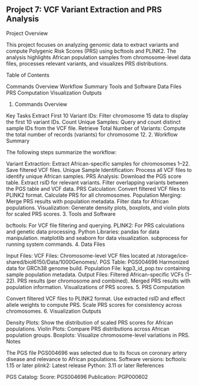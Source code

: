 ## Project 7: VCF Variant Extraction and PRS Analysis

Project Overview

This project focuses on analyzing genomic data to extract variants and compute Polygenic Risk Scores (PRS) using bcftools and PLINK2. The analysis highlights African population samples from chromosome-level data files, processes relevant variants, and visualizes PRS distributions.

Table of Contents

Commands Overview
Workflow Summary
Tools and Software
Data Files
PRS Computation
Visualization Outputs
1. Commands Overview

Key Tasks
Extract First 10 Variant IDs:
Filter chromosome 15 data to display the first 10 variant IDs.
Count Unique Samples:
Query and count distinct sample IDs from the VCF file.
Retrieve Total Number of Variants:
Compute the total number of records (variants) for chromosome 12.
2. Workflow Summary

The following steps summarize the workflow:

Variant Extraction:
Extract African-specific samples for chromosomes 1–22.
Save filtered VCF files.
Unique Sample Identification:
Process all VCF files to identify unique African samples.
PRS Analysis:
Download the PGS score table.
Extract rsID for relevant variants.
Filter overlapping variants between the PGS table and VCF data.
PRS Calculation:
Convert filtered VCF files to PLINK2 format.
Calculate PRS for all chromosomes.
Population Merging:
Merge PRS results with population metadata.
Filter data for African populations.
Visualization:
Generate density plots, boxplots, and violin plots for scaled PRS scores.
3. Tools and Software

bcftools: For VCF file filtering and querying.
PLINK2: For PRS calculations and genetic data processing.
Python Libraries:
pandas for data manipulation.
matplotlib and seaborn for data visualization.
subprocess for running system commands.
4. Data Files

Input Files:
VCF Files: Chromosome-level VCF files located at /storage/ice-shared/biol6150/Data/1000Genomes/.
PGS Table: PGS004696 Harmonized data for GRCh38 genome build.
Population File: kgp3_id_pop.tsv containing sample population metadata.
Output Files:
Filtered African-specific VCFs (1–22).
PRS results (per chromosome and combined).
Merged PRS results with population information.
Visualizations of PRS scores.
5. PRS Computation

Convert filtered VCF files to PLINK2 format.
Use extracted rsID and effect allele weights to compute PRS.
Scale PRS scores for consistency across chromosomes.
6. Visualization Outputs

Density Plots: Show the distribution of scaled PRS scores for African populations.
Violin Plots: Compare PRS distributions across African population groups.
Boxplots: Visualize chromosome-level variations in PRS.
Notes

The PGS file PGS004696 was selected due to its focus on coronary artery disease and relevance to African populations.
Software versions:
bcftools: 1.15 or later
plink2: Latest release
Python: 3.11 or later
References

PGS Catalog:
Score: PGS004696
Publication: PGP000602
